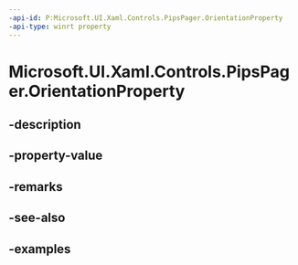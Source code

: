 ```yaml
---
-api-id: P:Microsoft.UI.Xaml.Controls.PipsPager.OrientationProperty
-api-type: winrt property
---
```


# Microsoft.UI.Xaml.Controls.PipsPager.OrientationProperty

<!--
public static Windows.UI.Xaml.DependencyProperty OrientationProperty { get; }
-->


## -description

## -property-value

## -remarks

## -see-also

## -examples


